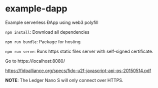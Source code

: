 # example-dapp
Example serverless ÐApp using web3 polyfill

`npm install`: Download all dependencies

`npm run bundle`: Package for hosting

`npm run serve`: Runs https static files server with self-signed certificate.

Go to https://localhost:8080/



https://fidoalliance.org/specs/fido-u2f-javascript-api-ps-20150514.pdf

**NOTE**: The Ledger Nano S will only connect over HTTPS.


